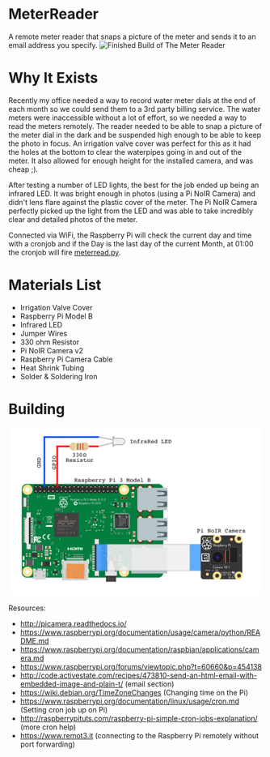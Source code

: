 # MeterReader
A remote meter reader that snaps a picture of the meter and sends it to an email address you specify.
![Finished Build of The Meter Reader]()

# Why It Exists
Recently my office needed a way to record water meter dials at the end of each month so we could send them to a 3rd party billing service. The water meters were inaccessible without a lot of effort, so we needed a way to read the meters remotely. The reader needed to be able to snap a picture of the meter dial in the dark and be suspended high enough to be able to keep the photo in focus. An irrigation valve cover was perfect for this as it had the holes at the bottom to clear the waterpipes going in and out of the meter. It also allowed for enough height for the installed camera, and was cheap ;).

After testing a number of LED lights, the best for the job ended up being an infrared LED. It was bright enough in photos (using a Pi NoIR Camera) and didn't lens flare against the plastic cover of the meter. The Pi NoIR Camera perfectly picked up the light from the LED and was able to take incredibly clear and detailed photos of the meter.

Connected via WiFi, the Raspberry Pi will check the current day and time with a cronjob and if the Day is the last day of the current Month, at 01:00 the cronjob will fire [meterread.py](https://github.com/EncyclopediaRed/MeterReader/blob/master/meterread.py).

# Materials List
* Irrigation Valve Cover
* Raspberry Pi Model B
* Infrared LED
* Jumper Wires
* 330 ohm Resistor
* Pi NoIR Camera v2
* Raspberry Pi Camera Cable
* Heat Shrink Tubing
* Solder & Soldering Iron

# Building
![Electronics Mockup Sketch](https://github.com/EncyclopediaRed/MeterReader/blob/master/Water%20Meter%20Sketch.png)

Resources:
- http://picamera.readthedocs.io/
- https://www.raspberrypi.org/documentation/usage/camera/python/README.md
- https://www.raspberrypi.org/documentation/raspbian/applications/camera.md
- https://www.raspberrypi.org/forums/viewtopic.php?t=60660&p=454138
- http://code.activestate.com/recipes/473810-send-an-html-email-with-embedded-image-and-plain-t/ (email section)
- https://wiki.debian.org/TimeZoneChanges (Changing time on the Pi)
- https://www.raspberrypi.org/documentation/linux/usage/cron.md (Setting cron job up on Pi)
- http://raspberrypituts.com/raspberry-pi-simple-cron-jobs-explanation/ (more cron help)
- https://www.remot3.it (connecting to the Raspberry Pi remotely without port forwarding)
